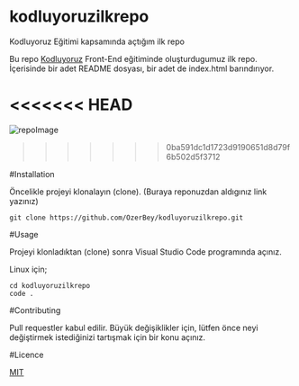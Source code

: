 # kodluyoruzilkrepo
Kodluyoruz Eğitimi kapsamında açtığım ilk repo

Bu repo [Kodluyoruz](https://www.kodluyoruz.org/) Front-End eğitiminde oluşturdugumuz ilk repo. İçerisinde bir adet README dosyası, bir adet de index.html barındırıyor.

<<<<<<< HEAD
=======

![repoImage](https://user-images.githubusercontent.com/49093196/116316192-3e8b3c00-a7ba-11eb-94ca-451073753a39.jpg)

>>>>>>> 0ba591dc1d1723d9190651d8d79f6b502d5f3712


#Installation

Öncelikle projeyi klonalayın (clone). (Buraya reponuzdan aldıgınız link yazınız)
```git
git clone https://github.com/OzerBey/kodluyoruzilkrepo.git
```

#Usage

Projeyi klonladıktan (clone) sonra Visual Studio Code programında açınız.

Linux için;
```git
cd kodluyoruzilkrepo
code .
```
#Contributing

Pull requestler kabul edilir. Büyük değişiklikler için, lütfen önce neyi değiştirmek istediğinizi tartışmak için bir konu açınız.

#Licence

[MIT](https://choosealicense.com/licenses/mit/)
